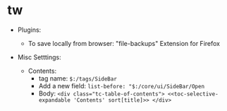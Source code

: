 # tw

* Plugins:
  - To save locally from browser: "file-backups" Extension for Firefox
  
* Misc Setttings:
    - Contents:
      - tag name: `$:/tags/SideBar`
      - Add a new field: `list-before: "$:/core/ui/SideBar/Open`
      - Body: `<div class="tc-table-of-contents"> <<toc-selective-expandable 'Contents' sort[title]>> </div>`
